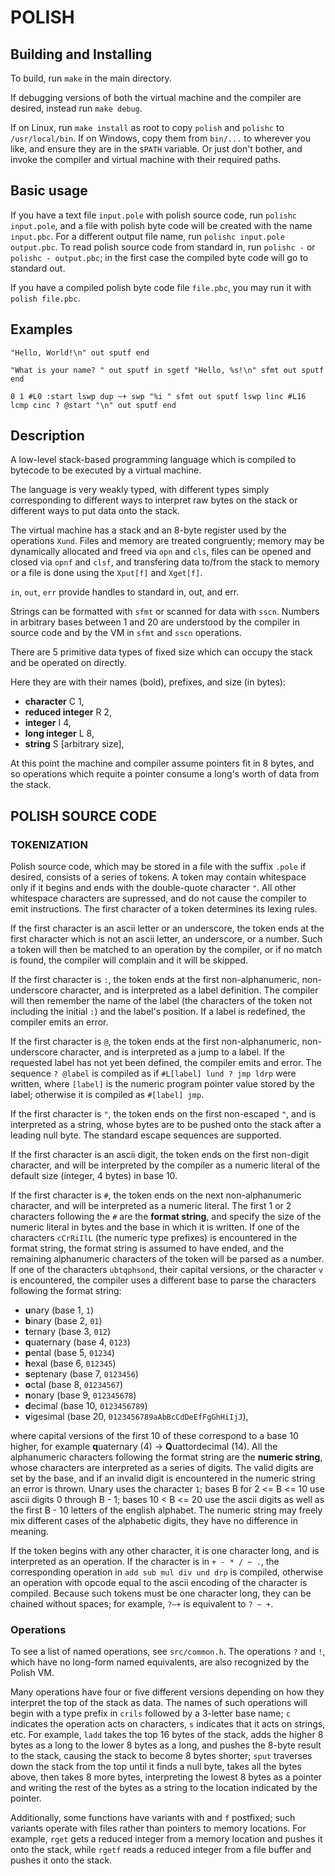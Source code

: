 # POLISH

## Building and Installing

To build, run `make` in the main directory.

If debugging versions of both the virtual machine and the compiler are desired, instead run `make debug`.

If on Linux, run `make install` as root to copy `polish` and `polishc` to `/usr/local/bin`. If on Windows, copy them from `bin/...` to wherever you like, and ensure they are in the `$PATH` variable. Or just don't bother, and invoke the compiler and virtual machine with their required paths.

## Basic usage

If you have a text file `input.pole` with polish source code, run `polishc input.pole`, and a file with polish byte code will be created with the name `input.pbc`. For a different output file name, run `polishc input.pole output.pbc`. To read polish source code from standard in, run `polishc -` or `polishc - output.pbc`; in the first case the compiled byte code will go to standard out.

If you have a compiled polish byte code file `file.pbc`, you may run it with `polish file.pbc`.

## Examples

`"Hello, World!\n" out sputf end`

`"What is your name? " out sputf in sgetf
"Hello, %s!\n" sfmt out sputf end`

`0 1 #L0
:start
  lswp dup ~+ swp
  "%i " sfmt out sputf
  lswp linc
  #L16 lcmp cinc
? @start
"\n" out sputf
end`

## Description

A low-level stack-based programming language which is compiled to bytecode
to be executed by a virtual machine.

The language is very weakly typed,
with different types simply corresponding to different ways to interpret
raw bytes on the stack or different ways to put data onto the stack.

The virtual machine has a stack and an 8-byte register used by the operations `Xund`.
Files and memory are treated congruently;
memory may be dynamically allocated and freed via `opn` and `cls`,
files can be opened and closed via `opnf` and `clsf`, and
transfering data to/from the stack to memory or a file is done using the `Xput[f]`
and `Xget[f]`.

`in`, `out`, `err` provide handles to standard in, out, and err.

Strings can be formatted with `sfmt` or scanned for data with `sscn`.
Numbers in arbitrary bases between 1 and 20 are understood by the compiler
in source code and by the VM in `sfmt` and `sscn` operations.

There are 5 primitive data types of fixed size which can occupy the stack
and be operated on directly.

Here they are with their names (bold), prefixes, and size (in bytes):
* **character** C 1,
* **reduced integer** R 2,
* **integer** I 4,
* **long integer** L 8,
* **string** S [arbitrary size],

At this point the machine and compiler assume pointers fit in 8 bytes,
and so operations which requite a pointer consume a long's worth of data from the stack.

## POLISH SOURCE CODE

### TOKENIZATION

Polish source code, which may be stored in a file with the suffix
`.pole` if desired, consists of a series of tokens.
A token may contain whitespace only if it begins and ends with the double-quote
character `"`. All other whitespace characters are supressed, and do not cause
the compiler to emit instructions.
The first character of a token determines its lexing rules.

If the first character is an ascii letter or an underscore, the token ends at the
first character which is not an ascii letter, an underscore, or a number.
Such a token will then be matched to an operation by the compiler, or if no
match is found, the compiler will complain and it will be skipped.

If the first character is `:`, the token ends at the first non-alphanumeric,
non-underscore character, and is interpreted as a label definition.
The compiler will then remember the name of the label
(the characters of the token not including the initial `:`) and the label's position.
If a label is redefined, the compiler emits an error.

If the first character is `@`, the token ends at the first non-alphanumeric,
non-underscore character, and is interpreted as a jump to a label.
If the requested label has not yet been defined, the compiler emits and error.
The sequence `? @label` is compiled as if `#L[label] lund ? jmp ldrp`
were written, where `[label]` is the numeric program pointer
value stored by the label; otherwise it is compiled as `#[label] jmp`.

If the first character is `"`, the token ends on the first non-escaped `"`,
and is interpreted as a string, whose bytes are to be pushed onto the stack
after a leading null byte. The standard escape sequences are supported.

If the first character is an ascii digit, the token ends on the first non-digit
character, and will be interpreted by the compiler as a numeric literal of the
default size (integer, 4 bytes) in base 10.

If the first character is `#`, the token ends on the next non-alphanumeric
character, and will be interpreted as a numeric literal.
The first 1 or 2 characters following the `#` are the **format string**,
and specify the size of the numeric literal in bytes and the base in which it is written.
If one of the characters `cCrRiIlL`
(the numeric type prefixes) is encountered in the format string,
the format string is assumed to have ended,
and the remaining alphanumeric characters of the token will be parsed as a number.
If one of the characters `ubtqphsond`, their capital versions, or the character
`v` is encountered, the compiler uses a different base to parse the characters
following the format string:
* **u**nary (base 1, `1`)
* **b**inary (base 2, `01`)
* **t**ernary (base 3, `012`)
* **q**uaternary (base 4, `0123`)
* **p**ental (base 5, `01234`)
* **h**exal (base 6, `012345`)
* **s**eptenary (base 7, `0123456`)
* **o**ctal (base 8, `01234567`)
* **n**onary (base 9, `012345678`)
* **d**ecimal (base 10, `0123456789`)
* **v**igesimal (base 20, `0123456789aAbBcCdDeEfFgGhHiIjJ`),

where capital versions of the first 10 of these correspond to a base 10 higher, for example **q**uaternary (4) -> **Q**uattordecimal (14).
All the alphanumeric characters following the format string are the **numeric string**,
whose characters are interpreted as a series of digits.
The valid digits are set by the base, and if an invalid digit is
encountered in the numeric string an error is thrown.
Unary uses the character `1`; bases B for 2 <= B <= 10 use ascii
digits 0 through B - 1; bases 10 < B <= 20 use the ascii digits as
well as the first B - 10 letters of the english alphabet.
The numeric string may freely mix different cases of the alphabetic
digits, they have no difference in meaning.

If the token begins with any other character, it is one character long,
and is interpreted as an operation. If the character is in `+ - * / ~ .`,
the corresponding operation in `add sub mul div und drp` is compiled,
otherwise an operation with opcode equal to the ascii encoding of the character
is compiled. Because such tokens must be one character long,
they can be chained without spaces; for example, `?~+` is equivalent to `? ~ +`.

### Operations

To see a list of named operations, see `src/common.h`.
The operations `?` and `!`, which have no long-form named equivalents,
are also recognized by the Polish VM.

Many operations have four or five different versions depending on how they
interpret the top of the stack as data.
The names of such operations will begin with a type prefix in `crils`
followed by a 3-letter base name;
`c` indicates the operation acts on characters,
`s` indicates that it acts on strings, etc.
For example, `ladd` takes the top 16 bytes of the stack,
adds the higher 8 bytes as a long to the lower 8 bytes as a long,
and pushes the 8-byte result to the stack,
causing the stack to become 8 bytes shorter;
`sput` traverses down the stack from the top until it finds a null byte,
takes all the bytes above, then takes 8 more bytes,
interpreting the lowest 8 bytes as a pointer and writing the rest of the
bytes as a string to the location indicated by the pointer.

Additionally, some functions have variants with and `f` postfixed;
such variants operate with files rather than pointers to memory locations.
For example, `rget` gets a reduced integer from a memory location
and pushes it onto the stack, while `rgetf` reads a reduced integer
from a file buffer and pushes it onto the stack.
